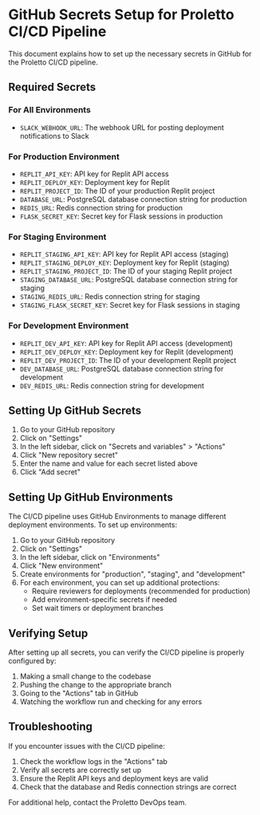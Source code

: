 # GitHub Secrets Setup for Proletto CI/CD Pipeline

This document explains how to set up the necessary secrets in GitHub for the Proletto CI/CD pipeline.

## Required Secrets

### For All Environments

- `SLACK_WEBHOOK_URL`: The webhook URL for posting deployment notifications to Slack

### For Production Environment

- `REPLIT_API_KEY`: API key for Replit API access
- `REPLIT_DEPLOY_KEY`: Deployment key for Replit
- `REPLIT_PROJECT_ID`: The ID of your production Replit project
- `DATABASE_URL`: PostgreSQL database connection string for production
- `REDIS_URL`: Redis connection string for production
- `FLASK_SECRET_KEY`: Secret key for Flask sessions in production

### For Staging Environment

- `REPLIT_STAGING_API_KEY`: API key for Replit API access (staging)
- `REPLIT_STAGING_DEPLOY_KEY`: Deployment key for Replit (staging)
- `REPLIT_STAGING_PROJECT_ID`: The ID of your staging Replit project
- `STAGING_DATABASE_URL`: PostgreSQL database connection string for staging
- `STAGING_REDIS_URL`: Redis connection string for staging
- `STAGING_FLASK_SECRET_KEY`: Secret key for Flask sessions in staging

### For Development Environment

- `REPLIT_DEV_API_KEY`: API key for Replit API access (development)
- `REPLIT_DEV_DEPLOY_KEY`: Deployment key for Replit (development)
- `REPLIT_DEV_PROJECT_ID`: The ID of your development Replit project
- `DEV_DATABASE_URL`: PostgreSQL database connection string for development
- `DEV_REDIS_URL`: Redis connection string for development

## Setting Up GitHub Secrets

1. Go to your GitHub repository
2. Click on "Settings"
3. In the left sidebar, click on "Secrets and variables" > "Actions"
4. Click "New repository secret"
5. Enter the name and value for each secret listed above
6. Click "Add secret"

## Setting Up GitHub Environments

The CI/CD pipeline uses GitHub Environments to manage different deployment environments. To set up environments:

1. Go to your GitHub repository
2. Click on "Settings"
3. In the left sidebar, click on "Environments"
4. Click "New environment"
5. Create environments for "production", "staging", and "development"
6. For each environment, you can set up additional protections:
   - Require reviewers for deployments (recommended for production)
   - Add environment-specific secrets if needed
   - Set wait timers or deployment branches

## Verifying Setup

After setting up all secrets, you can verify the CI/CD pipeline is properly configured by:

1. Making a small change to the codebase
2. Pushing the change to the appropriate branch
3. Going to the "Actions" tab in GitHub
4. Watching the workflow run and checking for any errors

## Troubleshooting

If you encounter issues with the CI/CD pipeline:

1. Check the workflow logs in the "Actions" tab
2. Verify all secrets are correctly set up
3. Ensure the Replit API keys and deployment keys are valid
4. Check that the database and Redis connection strings are correct

For additional help, contact the Proletto DevOps team.